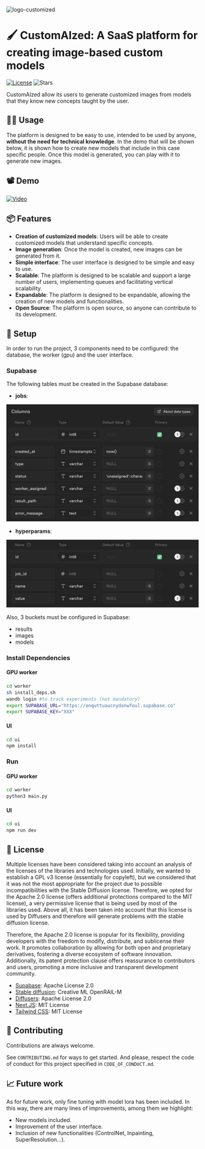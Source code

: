 <img width="1146" alt="logo-customized" src="https://github.com/pguijas/customaized/assets/53833717/2adf1b48-2a40-4ce8-a0b7-d24496b9b9cc">



# 🖌️ CustomAIzed: A SaaS platform for creating image-based custom models


[![License](https://img.shields.io/badge/License-Apache_2.0-blue.svg)](https://opensource.org/licenses/Apache-2.0)
![Stars](https://img.shields.io/github/stars/pguijas/customaized?color=green&label=Stars)

CustomAIzed allow its users to generate customized images from models that they know new concepts taught by the user.

## 🫳🏼 Usage

The platform is designed to be easy to use, intended to be used by anyone, **without the need for technical knowledge**. In the demo that will be shown below, it is shown how to create new models that include in this case specific people. Once this model is generated, you can play with it to generate new images.


## 📽️ Demo

[![Video](http://img.youtube.com/vi/jzuAKhdGgM8/0.jpg)](http://www.youtube.com/watch?v=jzuAKhdGgM8)

## 📦 Features

- **Creation of customized models**: Users will be able to create customized models that understand specific concepts.
- **Image generation**: Once the model is created, new images can be generated from it.
- **Simple interface**: The user interface is designed to be simple and easy to use.
- **Scalable**: The platform is designed to be scalable and support a large number of users, implementing queues and facilitating vertical scalability.
- **Expandable**: The platform is designed to be expandable, allowing the creation of new models and functionalities.
- **Open Source**: The platform is open source, so anyone can contribute to its development.

## 🔧 Setup

In order to run the project, 3 components need to be configured: the database, the worker (gpu) and the user interface.

### Supabase

The following tables must be created in the Supabase database:

- **jobs**:

[![jobs](resources/jobs.png)]()

- **hyperparams**:

[![hyperparams](resources/hyperparams.png)]()

Also, 3 buckets must be configured in Supabase:
- results
- images
- models


### Install Dependencies

#### GPU worker

```bash
cd worker
sh install_deps.sh
wandb login #to track experiments (not mandatory)
export SUPABASE_URL="https://onquttuaucnydonwfoul.supabase.co"
export SUPABASE_KEY="XXX"
```

#### UI
    
```bash
cd ui
npm install
```

### Run

#### GPU worker

```bash
cd worker
python3 main.py
```

#### UI
    
```bash
cd ui
npm run dev
```

## 📜 License

Multiple licenses have been considered taking into account an analysis of the licenses of the libraries and technologies used. Initially, we wanted to establish a GPL v3 license (essentially for copyleft), but we considered that it was not the most appropriate for the project due to possible incompatibilities with the Stable Diffusion license. Therefore, we opted for the Apache 2.0 license (offers additional protections compared to the MIT license), a very permissive license that is being used by most of the libraries used. Above all, it has been taken into account that this license is used by Diffusers and therefore will generate problems with the stable diffusion license.

Therefore, the Apache 2.0 license is popular for its flexibility, providing developers with the freedom to modify, distribute, and sublicense their work. It promotes collaboration by allowing for both open and proprietary derivatives, fostering a diverse ecosystem of software innovation. Additionally, its patent protection clause offers reassurance to contributors and users, promoting a more inclusive and transparent development community.


- [Supabase](https://github.com/supabase/supabase/blob/master/LICENSE): Apache License 2.0
- [Stable diffusion](https://github.com/CompVis/stable-diffusion/blob/main/LICENSE): Creative ML OpenRAIL-M
- [Diffusers](https://github.com/huggingface/diffusers/blob/main/LICENSE): Apache License 2.0
- [Next.JS](https://github.com/vercel/next.js/blob/canary/license.md): MIT License
- [Tailwind CSS](https://github.com/tailwindlabs/tailwindcss/blob/master/LICENSE): MIT License


## 👫 Contributing
Contributions are always welcome.

See `CONTRIBUTING.md` for ways to get started. And please, respect the code of conduct for this project specified in `CODE_OF_CONDUCT.md`.

## 📈 Future work

As for future work, only fine tuning with model lora has been included. In this way, there are many lines of improvements, among them we highlight:
- New models included.
- Improvement of the user interface.
- Inclusion of new functionalities (ControlNet, Inpainting, SuperResolution...).


